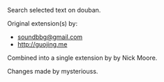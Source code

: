 Search selected text on douban.

Original extension(s) by:
* soundbbg@gmail.com
* http://guojing.me

Combined into a single extension by by Nick Moore.

Changes made by mysteriouss.
